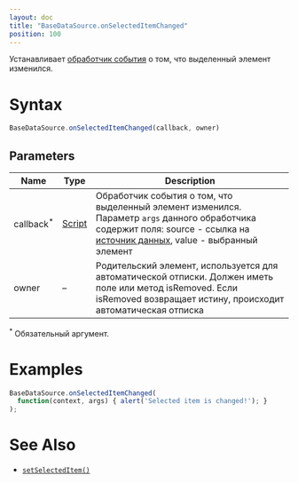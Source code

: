 ```yaml
---
layout: doc
title: "BaseDataSource.onSelectedItemChanged"
position: 100
---
```


Устанавливает [обработчик события](../../../Script/) о том, что выделенный элемент изменился.

# Syntax

```js
BaseDataSource.onSelectedItemChanged(callback, owner)
```

## Parameters

|Name|Type|Description|
|----|----|-----------|
|callback<sup>*</sup>|[Script](../../../Script/)|Обработчик события о том, что выделенный элемент изменился. Параметр `args` данного обработчика содержит поля: source - ссылка на [источник данных](../), value - выбранный элемент|
|owner|–|Родительский элемент, используется для автоматической отписки. Должен иметь поле или метод isRemoved. Если isRemoved возвращает истину, происходит автоматическая отписка |

<sup>*</sup> Обязательный аргумент.

# Examples

```js
BaseDataSource.onSelectedItemChanged(
  function(context, args) { alert('Selected item is changed!'); }
);
```

# See Also

* [`setSelectedItem()`](../BaseDataSource.setSelectedItem/)
